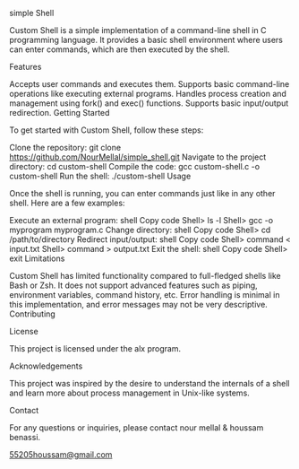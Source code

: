 simple Shell

Custom Shell is a simple implementation of a command-line shell in C programming language. It provides a basic shell environment where users can enter commands, which are then executed by the shell.

Features

Accepts user commands and executes them.
Supports basic command-line operations like executing external programs.
Handles process creation and management using fork() and exec() functions.
Supports basic input/output redirection.
Getting Started

To get started with Custom Shell, follow these steps:

Clone the repository: git clone https://github.com/NourMellal/simple_shell.git
Navigate to the project directory: cd custom-shell
Compile the code: gcc custom-shell.c -o custom-shell
Run the shell: ./custom-shell
Usage

Once the shell is running, you can enter commands just like in any other shell. Here are a few examples:

Execute an external program:
shell
Copy code
Shell> ls -l
Shell> gcc -o myprogram myprogram.c
Change directory:
shell
Copy code
Shell> cd /path/to/directory
Redirect input/output:
shell
Copy code
Shell> command < input.txt
Shell> command > output.txt
Exit the shell:
shell
Copy code
Shell> exit
Limitations

Custom Shell has limited functionality compared to full-fledged shells like Bash or Zsh. It does not support advanced features such as piping, environment variables, command history, etc.
Error handling is minimal in this implementation, and error messages may not be very descriptive.
Contributing


License

This project is licensed under the alx program.

Acknowledgements

This project was inspired by the desire to understand the internals of a shell and learn more about process management in Unix-like systems.

Contact

For any questions or inquiries, please contact nour mellal & houssam benassi.

55205houssam@gmail.com

